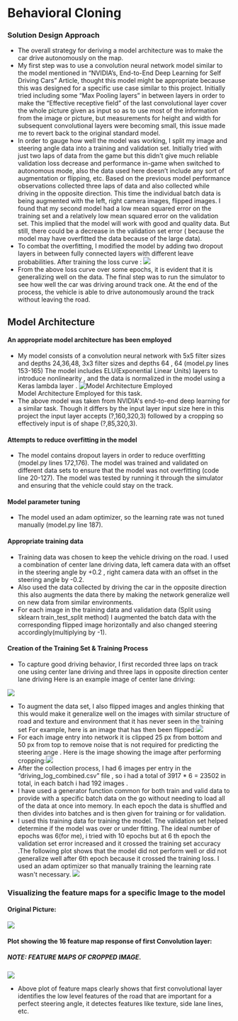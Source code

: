 # Behavioral Cloning 
### Solution Design Approach
* The overall strategy for deriving a model architecture was to make the car drive autonomously on the map.
* My first step was to use a convolution neural network model similar to the model mentioned in “NVIDIA’s, End-to-End Deep Learning for Self Driving Cars” Article, thought this model might be appropriate because this was designed for a specific use case similar to this project. Initially tried including some “Max Pooling layers” in between layers in order to make the “Effective receptive field” of the last convolutional layer cover the whole picture given as input so as to use most of the information from the image or picture, but measurements for height and width for subsequent convolutional layers were becoming small, this issue made me to revert back to the original standard model.
* In order to gauge how well the model was working, I split my image and steering angle data into a training and validation set. Initially tried with just two laps of data from the game but this didn’t give much reliable validation loss decrease and performance in-game when switched to autonomous mode, also the data used here doesn’t include any sort of augmentation or flipping, etc. Based on the previous model performance observations collected three laps of data and also collected while driving in the opposite direction. This time the individual batch data is being augmented with the left, right camera images, flipped images. I found that my second model had a low mean squared error on the training set and a relatively low mean squared error on the validation set. This implied that the model will work with good and quality data. But still, there could be a decrease in the validation set error ( because the model may have overfitted the data because of the large data).
* To combat the overfitting, I modified the model by adding two dropout layers in between fully connected layers with different leave probabilities. After training the loss curve :
![](./plot_of_loss.png)
* From the above loss curve over some epochs, it is evident that it is generalizing well on the data. The final step was to run the simulator to see how well the car was driving around track one. At the end of the process, the vehicle is able to drive autonomously around the track without leaving the road.
## Model Architecture
#### An appropriate model architecture has been employed
* My model consists of a convolution neural network with 5x5 filter sizes and depths 24,36,48, 3x3 filter sizes and depths 64 , 64 (model.py lines 153-165)
The model includes ELU(Exponential Linear Units) layers to introduce nonlinearity , and the data is normalized in the model using a Keras lambda layer .
![Model Architecture Employed ](https://developer.nvidia.com/blog/parallelforall/wp-content/uploads/2016/08/cnn-architecture-624x890.png)                    
 Model Architecture Employed for this task.
* The above model was taken from NVIDIA's end-to-end deep learning for a similar task. Though it differs by the input layer input size here in this project the input layer accepts (?,160,320,3) followed by a cropping so effectively input is of shape (?,85,320,3).
#### Attempts to reduce overfitting in the model
* The model contains dropout layers in order to reduce overfitting (model.py lines 172,176).
The model was trained and validated on different data sets to ensure that the model was not overfitting (code line 20-127). The model was tested by running it through the simulator and ensuring that the vehicle could stay on the track.
#### Model parameter tuning
* The model used an adam optimizer, so the learning rate was not tuned manually (model.py line 187).
#### Appropriate training data
* Training data was chosen to keep the vehicle driving on the road. I used a combination of center lane driving data, left camera data with an offset in the steering angle by +0.2 , right camera data with an offset in the steering angle by -0.2.
* Also used the data collected by driving the car in the opposite direction this also augments the data there by making the network generalize well on new data from similar environments.
* For each image in the training data and validation data (Split using sklearn train_test_split method) I augmented the batch data with the corresponding flipped image horizontally and also changed steering accordingly(multiplying by -1).
#### Creation of the Training Set & Training Process
* To capture good driving behavior, I first recorded three laps on track one using center lane driving and three laps in opposite direction center lane driving  Here is an example image of center lane driving:

![](./data_for_writeup/original_before_clip1.png)

* To augment the data set, I also flipped images and angles thinking that this would make it generalize well on the images with similar structure of road and texture and environment that it has never seen in the training set For example, here is an image that has then been flipped:![](./data_for_writeup/flip_image1.png)
* For each image entry into network it is clipped 25 px from bottom and 50 px from top to remove noise that is not required for predicting the steering ange . Here is the image showing the image after performing cropping:![](./data_for_writeup/output_cropping.png)
* After the collection process, I had 6 images per entry in the “driving_log_combined.csv” file , so i had a total of 3917 * 6 = 23502 in total, in each batch i had 192 images .
* I have used a generator function common for both train and valid data to provide with a specific batch data on the go without needing to load all of the data at once into memory. In each epoch the data is shuffled and then divides into batches and is then given for training or for validation.
* I used this training data for training the model. The validation set helped determine if the model was over or under fitting. The ideal number of epochs was 6(for me), i tried with 10 epochs but at 6 th epoch the validation set error increased and it crossed the training set accuracy .The following plot shows that the model did not perform well or did not generalize well after 6th epoch because it crossed the training loss. I used an adam optimizer so that manually training the learning rate wasn't necessary.
![](./data_for_writeup/plt_more_data_model_changed_early_stopping_not.png)

### Visualizing the feature maps for a specific Image to the model

#### Original Picture:
![](./data_for_writeup/original_feature_map_img.png)
#### Plot showing the 16 feature map response of first Convolution layer:
##### NOTE: FEATURE MAPS OF CROPPED IMAGE.
![](./data_for_writeup/feature_maps_conv_1.png)
* Above plot of feature maps clearly shows that first convolutional layer identifies the low level features of the road that are important for a perfect steering angle, it detectes features like texture, side lane lines, etc.
 

